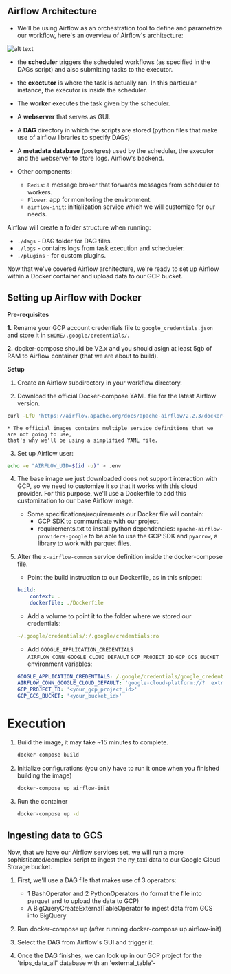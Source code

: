 ## Airflow Architecture 

* We'll be using Airflow as an orchestration tool to define and parametrize our workflow, here's an overview of Airflow's architecture:

![alt text](https://github.com/sebastian2296/data-engineering-zoomcamp/blob/main/week_2_data_ingestion/airflow/img/airflow_architecture.png)


* the **scheduler** triggers the scheduled workflows (as specified in the DAGs script) and also submitting tasks to the executor.

* the **exectutor** is where the task is actually ran. In this particular instance, the executor is inside the scheduler. 

* The **worker** executes the task given by the scheduler. 

* A **webserver** that serves as GUI. 

* A **DAG** directory in which the scripts are stored (python files that make use of airflow libraries to specify DAGs)

* A **metadata database** (postgres) used by the scheduler, the executor and the webserver to store logs. Airflow's backend. 

* Other components: 
    * `Redis`: a message broker that forwards messages from scheduler to workers.
    * `Flower`: app for monitoring the environment.
    * `airflow-init`: initialization service which we will customize for our needs.

Airflow will create a folder structure when running: 

* `./dags` - DAG folder for DAG files.
* `./logs` - contains logs from task execution and schedueler.
* `./plugins` - for custom plugins.


Now that we've covered Airflow architecture, we're ready to set up Airflow within a Docker container and upload data to our GCP bucket. 

## Setting up Airflow with Docker

**Pre-requisites**

**1.** Rename your GCP account credentials file to `google_credentials.json` and store it in `$HOME/.google/credentials/`.

**2.** docker-compose should be V2.x and you should asign at least 5gb of RAM to Airflow container (that we are about to build).

**Setup**

1. Create an Airflow subdirectory in your workflow directory.

2. Download the official Docker-compose YAML file for the latest Airflow version.

```bash
curl -LfO 'https://airflow.apache.org/docs/apache-airflow/2.2.3/docker-compose.yaml
```

    * The official images contains multiple service definitions that we are not going to use,
    that's why we'll be using a simplified YAML file.

3. Set up Airflow user: 

```bash
echo -e "AIRFLOW_UID=$(id -u)" > .env
```

4. The base image we just downloaded does not support interaction with GCP, so we need to customize it so that it works with this cloud provider. For this purpose, we'll use a Dockerfile
to add this customization to our base Airflow image.

    * Some specifications/requirements our Docker file will contain:
        * GCP SDK to communicate with our project.
        * requirements.txt to install python dependencies: `apache-airflow-providers-google` to be able to use the GCP SDK and `pyarrow`, a library to work with parquet files.

5. Alter the `x-airflow-common` service definition inside the docker-compose file.

    * Point the build instruction to our Dockerfile, as in this snippet:

    ```yaml
    build:
        context: .
        dockerfile: ./Dockerfile
    ```

    * Add a volume to point it to the folder where we stored our credentials:
    ```yaml
    ~/.google/credentials/:/.google/credentials:ro
    ```

    * Add `GOOGLE_APPLICATION_CREDENTIALS` `AIRFLOW_CONN_GOOGLE_CLOUD_DEFAULT` `GCP_PROJECT_ID` `GCP_GCS_BUCKET` environment variables:

    ```yaml
    GOOGLE_APPLICATION_CREDENTIALS: /.google/credentials/google_credentials.json
    AIRFLOW_CONN_GOOGLE_CLOUD_DEFAULT: 'google-cloud-platform://?  extra__google_cloud_platform__key_path=/.google/credentials/google_credentials.json'
    GCP_PROJECT_ID: '<your_gcp_project_id>'
    GCP_GCS_BUCKET: '<your_bucket_id>'
    ```

# Execution 

1. Build the image, it may take ~15 minutes to complete. 

    ```bash
    docker-compose build
    ```

2. Initialize configurations (you only have to run it once when you finished building the image)

    ```bash
    docker-compose up airflow-init
    ```

3. Run the container

    ```bash
    docker-compose up -d
    ```

## Ingesting data to GCS

Now, that we have our Airflow services set, we will run a more sophisticated/complex script to ingest the ny_taxi data to our Google Cloud Storage bucket.

1. First, we'll use a DAG file that makes use of 3 operators: 
    * 1 BashOperator and 2 PythonOperators (to format the file into parquet and to upload the data to GCP) 
    * A BigQueryCreateExternalTableOperator to ingest data from GCS into BigQuery

2. Run docker-compose up (after running docker-compose up airflow-init)

3. Select the DAG from Airflow's GUI and trigger it.

4. Once the DAG finishes, we can look up in our GCP project for the 'trips_data_all' database with an 'external_table'-

